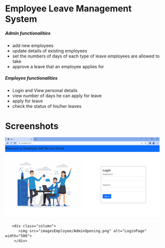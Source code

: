 # Employee Leave Management System
##### Admin functionalities
* add new employees
* update details of existing employees
* set the numbers of days of each type of leave employees are allowed to take
* approve a leave that an employee applies for

##### Employee functionalities
* Login and View personal details
* view number of days he can apply for leave 
* apply for leave
* check the status of his/her leaves

# Screenshots
   <div class="row">
       <div class="column">
          <img src="imagesEmployee/loginPage.png" alt="LoginPage" width="500">
       </div>
   
       <div class="column">
          <img src="imagesEmployee/AdminOpening.png" alt="LoginPage" width="500">
        </div>
   </div>     
 
